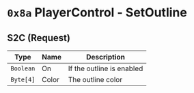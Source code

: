 # `0x8a` PlayerControl - SetOutline
## S2C (Request)
| Type | Name | Description |
| --- | --- | --- |
| `Boolean` | On | If the outline is enabled
| `Byte[4]` | Color | The outline color |
